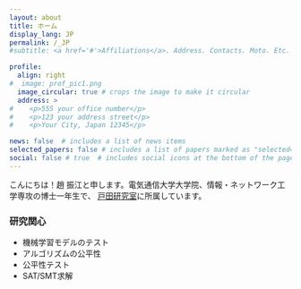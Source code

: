 ```yaml
---
layout: about
title: ホーム
display_lang: JP
permalink: /_JP
#subtitle: <a href='#'>Affiliations</a>. Address. Contacts. Moto. Etc.

profile:
  align: right
#  image: prof_pic1.png
  image_circular: true # crops the image to make it circular
  address: >
#    <p>555 your office number</p>
#    <p>123 your address street</p>
#    <p>Your City, Japan 12345</p>

news: false  # includes a list of news items
selected_papers: false # includes a list of papers marked as "selected={true}"
social: false # true  # includes social icons at the bottom of the page
---
```

こんにちは！趙 振江と申します。電気通信大学大学院、情報・ネットワーク工学専攻の博士一年生で、
[戸田研究室](https://disc.lab.uec.ac.jp/)に所属しています。

### 研究関心

- 機械学習モデルのテスト
- アルゴリズムの公平性
- 公平性テスト
- SAT/SMT求解
